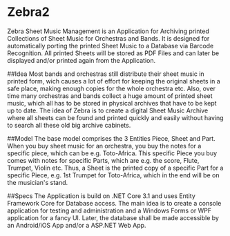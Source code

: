 # Zebra2

Zebra Sheet Music Management is an Application for Archiving printed Collections of Sheet Music for Orchestras and Bands. It is designed for automatically porting the printed Sheet Music to a Database via Barcode Recognition. All printed Sheets will be stored as PDF Files and can later be displayed and/or printed again from the Application.

##Idea
Most bands and orchestras still distribute their sheet music in printed form, wich causes a lot of effort for keeping the original sheets in a safe place, making enough copies for the whole orchestra etc. Also, over time many orchestras and bands collect a huge amount of printed sheet music, which all has to be stored in physical archives that have to be kept up to date. The idea of Zebra is to create a digital Sheet Music Archive where all sheets can be found and printed quickly and easily without having to search all these old big archive cabinets.

##Model
The base model comprises the 3 Entities Piece, Sheet and Part.
When you buy sheet music for an orchestra, you buy the notes for a specific piece, which can be e.g. Toto-Africa. This specific Piece you buy comes with notes for specific Parts, which are e.g. the score, Flute, Trumpet, Violin etc. Thus, a Sheet is the printed copy of a specific Part for a specific Piece, e.g. 1st Trumpet for Toto-Africa, which in the end will be on the musician's stand.

##Specs
The Application is build on .NET Core 3.1 and uses Entity Framework Core for Database access. The main idea is to create a console application for testing and administration and a Windows Forms or WPF application for a fancy UI. Later, the database shall be made accessible by an Android/iOS App and/or a ASP.NET Web App.
